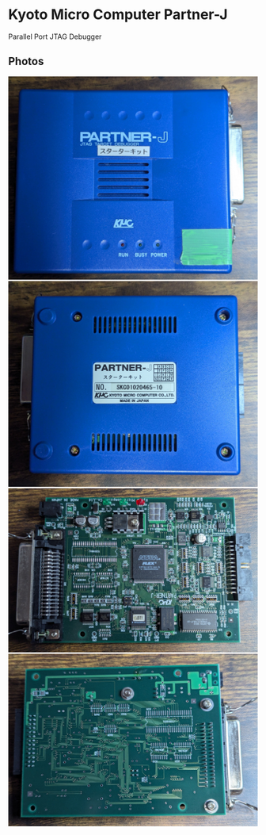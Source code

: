 # Kyoto Micro Computer Partner-J
Parallel Port JTAG Debugger

## Photos
![Case Top](case_top.jpg)
![Case Top](case_bottom.jpg)
![PCB Top](pcb_top.jpg)
![PCB Top](pcb_bottom.jpg)
